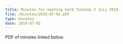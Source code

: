 ```yaml
---
title: Minutes for meeting held Tuesday 2 July 2019
file: /minutes/2019-07-02.pdf
type: minutes
date: 2019-07-02
---
```


PDF of minutes linked below.
